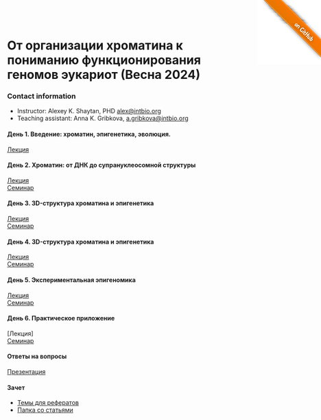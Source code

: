 <a href="https://github.com/intbio/2024_chromatin_sirius/blob/main/index.md"><img style="position: absolute; top: 0; right: 0; border: 0;" src="gitimg.png" alt="To GitHub"></a>
# От организации хроматина к пониманию функционирования геномов эукариот (Весна 2024)

### Contact information
- Instructor: Alexey K. Shaytan, PHD alex@intbio.org
- Teaching assistant: Anna K. Gribkova, a.gribkova@intbio.org 

#### День 1. Введение: хроматин, эпигенетика, эволюция.
[Лекция](slides/1Lecture1_Intro_new.pdf)  


#### День 2. Хроматин: от ДНК до супрануклеосомной структуры
[Лекция](3Lecture2_Chromatin_new.pdf)  
[Семинар](https://docs.google.com/presentation/d/1V4Hjo7pQuXwXuTRNGFREk2jlc_GXlvonYyP7LjB1qZo/edit?usp=drive_link)


#### День 3. 3D-структура хроматина и эпигенетикa 
[Лекция](4-5Lecture3_3D_and_Epigenetics.pdf)  
[Семинар](https://docs.google.com/presentation/d/17dtTOsecF7vjAJzu33mwhS5_REbqeD7dvtzvchDN5p4/edit?usp=drive_link)


#### День 4. 3D-структура хроматина и эпигенетикa 
[Лекция](4-5Lecture3_3D_and_Epigenetics.pdf)  
[Семинар](https://docs.google.com/presentation/d/1IXQWTJ9pl9rAXCZZqdzvwgPW1HTnZL3rh6-T9nhDx_w/edit?usp=drive_link) 


#### День 5. Экспериментальная эпигеномика
[Лекция](6Lecture4_Experimental_epigenomics.pdf)  
[Семинар](https://docs.google.com/presentation/d/1ZOiD6E1xokh0Bbu730JUYj7MwAv6binuyzceU7cvn0g/edit?usp=sharing)


#### День 6. Практическое приложение  
[Лекция]  
[Семинар](https://docs.google.com/presentation/d/146BUyYFfyRosMwYe37L8SfqReJNcJiNHnmiJInV4Yrg/edit?usp=sharing)

#### Ответы на вопросы
[Презентация](https://docs.google.com/presentation/d/1IhCjqGYbSR8x5BLQgXGSyBPb8V48I2nKEXX4Mgw14Oo/edit?usp=sharing)  


#### Зачет
- [Темы для рефератов](https://docs.google.com/document/d/1ztJtFxGLdJS_T3wqNKGaLk0DuVyhWBLSSNaUYAShHxo/edit?usp=sharing)
- [Папка со статьями](https://drive.google.com/drive/folders/1tPwEpwCvWKmxmsda1KGcQYidiQaa7tpK?usp=sharing)
